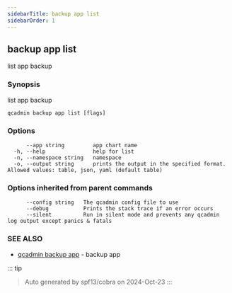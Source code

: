 ```yaml
---
sidebarTitle: backup app list
sidebarOrder: 1
---
```


## backup app list

list app backup

### Synopsis

list app backup

```
qcadmin backup app list [flags]
```

### Options

```
      --app string         app chart name
  -h, --help               help for list
  -n, --namespace string   namespace
  -o, --output string      prints the output in the specified format. Allowed values: table, json, yaml (default table)
```

### Options inherited from parent commands

```
      --config string   The qcadmin config file to use
      --debug           Prints the stack trace if an error occurs
      --silent          Run in silent mode and prevents any qcadmin log output except panics & fatals
```

### SEE ALSO

* [qcadmin backup app](backup_app.md)	 - backup app

::: tip
>Auto generated by spf13/cobra on 2024-Oct-23
:::